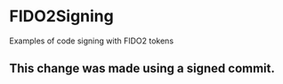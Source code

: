 # FIDO2Signing
Examples of code signing with FIDO2 tokens

## This change was made using a signed commit.